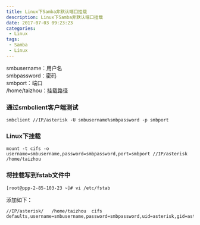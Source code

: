 ```yaml
---
title: Linux下Samba非默认端口挂载
description: Linux下Samba非默认端口挂载
date: 2017-07-03 09:23:23
categories:
 - Linux
tags:
 - Samba
 - Linux
---
```

smbusername：用户名  
smbpassword：密码  
smbport：端口  
/home/taizhou：挂载路径  
### 通过smbclient客户端测试  
```shell
smbclient //IP/asterisk -U smbusername%smbpassword -p smbport  
```  
### Linux下挂载
```shell
mount -t cifs -o username=smbusername,password=smbpassword,port=smbport //IP/asterisk /home/taizhou  
```  
### 将挂载写到fstab文件中  
```shell
[root@ppp-2-85-103-23 ~]# vi /etc/fstab  
```  
添加如下：  
```shell  
//IP/asterisk/   /home/taizhou  cifs    defaults,username=smbusername,password=smbpassword,uid=asterisk,gid=asterisk
```  



